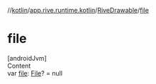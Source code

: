//[kotlin](../../../index.md)/[app.rive.runtime.kotlin](../index.md)/[RiveDrawable](index.md)/[file](file.md)



# file  
[androidJvm]  
Content  
var [file](file.md): [File](../../app.rive.runtime.kotlin.core/-file/index.md)? = null  



